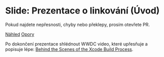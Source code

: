 # Slide: Prezentace o linkování (Úvod)

Pokud najdete nepřesnosti, chyby nebo překlepy, prosím otevřete PR.

[Náhled](doc/nahled.png)
[Opory](doc/opory.md)

Po dokončení prezentace shlédnout WWDC video, které upřesňuje a popisuje lépe: [Behind the Scenes of the Xcode Build Process](https://developer.apple.com/videos/play/wwdc2018/415/).
